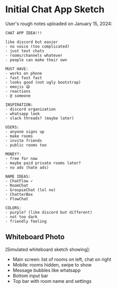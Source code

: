 # Initial Chat App Sketch

User's rough notes uploaded on January 15, 2024:

```
CHAT APP IDEA!!!

like discord but easier
- no voice (too complicated)
- just text chats
- rooms/channels whatever
- people can make their own

MUST HAVE:
- works on phone
- fast fast fast
- looks good (not ugly bootstrap)
- emojis 😄
- reactions
- @ someone

INSPIRATION:
- discord organization
- whatsapp look
- slack threads? (maybe later)

USERS:
- anyone signs up
- make rooms
- invite friends
- public rooms too

MONEY?: 
- free for now
- maybe paid private rooms later?
- no ads (hate ads)

NAME IDEAS:
- ChatFlow ✓
- RoomChat
- GroupieChat (lol no)
- ChatterBox
- FlowChat

COLORS:
- purple? (like discord but different)
- not too dark
- friendly feeling
```

## Whiteboard Photo

[Simulated whiteboard sketch showing]:
- Main screen: list of rooms on left, chat on right
- Mobile: rooms hidden, swipe to show
- Message bubbles like whatsapp
- Bottom input bar
- Top bar with room name and settings